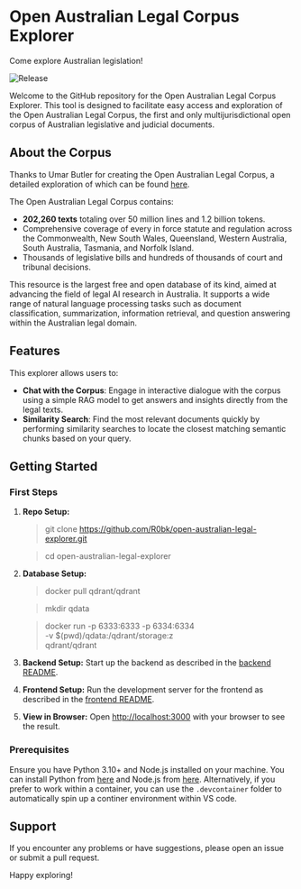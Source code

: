 # Open Australian Legal Corpus Explorer
Come explore Australian legislation!

![Release](https://img.shields.io/badge/release-v0.1.0-green)

Welcome to the GitHub repository for the Open Australian Legal Corpus Explorer. This tool is designed to facilitate easy access and exploration of the Open Australian Legal Corpus, the first and only multijurisdictional open corpus of Australian legislative and judicial documents.

## About the Corpus

Thanks to Umar Butler for creating the Open Australian Legal Corpus, a detailed exploration of which can be found [here](https://huggingface.co/datasets/umarbutler/open-australian-legal-corpus).

The Open Australian Legal Corpus contains:
- **202,260 texts** totaling over 50 million lines and 1.2 billion tokens.
- Comprehensive coverage of every in force statute and regulation across the Commonwealth, New South Wales, Queensland, Western Australia, South Australia, Tasmania, and Norfolk Island.
- Thousands of legislative bills and hundreds of thousands of court and tribunal decisions.

This resource is the largest free and open database of its kind, aimed at advancing the field of legal AI research in Australia. It supports a wide range of natural language processing tasks such as document classification, summarization, information retrieval, and question answering within the Australian legal domain.

## Features

This explorer allows users to:
- **Chat with the Corpus**: Engage in interactive dialogue with the corpus using a simple RAG model to get answers and insights directly from the legal texts.
- **Similarity Search**: Find the most relevant documents quickly by performing similarity searches to locate the closest matching semantic chunks based on your query.

## Getting Started

### First Steps

1. **Repo Setup:**
   > git clone https://github.com/R0bk/open-australian-legal-explorer.git
   
   > cd open-australian-legal-explorer

2. **Database Setup:**
   > docker pull qdrant/qdrant

   > mkdir qdata
   
   > docker run -p 6333:6333 -p 6334:6334 \
      -v $(pwd)/qdata:/qdrant/storage:z \
      qdrant/qdrant

3. **Backend Setup:**
   Start up the backend as described in the [backend README](./backend/README.md).

4. **Frontend Setup:**
   Run the development server for the frontend as described in the [frontend README](./frontend/README.md).

5. **View in Browser:**
   Open [http://localhost:3000](http://localhost:3000) with your browser to see the result.

### Prerequisites

Ensure you have Python 3.10+ and Node.js installed on your machine. You can install Python from [here](https://www.python.org/downloads/) and Node.js from [here](https://nodejs.org/en/). Alternatively, if you prefer to work within a container, you can use the `.devcontainer` folder to automatically spin up a continer environment within VS code.

## Support

If you encounter any problems or have suggestions, please open an issue or submit a pull request.

Happy exploring!
